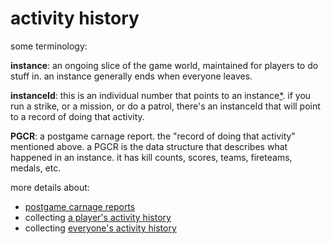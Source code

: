 # activity history

some terminology:

**instance**: an ongoing slice of the game world, maintained for players to do stuff in. an instance generally ends when everyone leaves.

**instanceId**: this is an individual number that points to an instance[*](footnote). if you run a strike, or a mission, or do a patrol, there's an instanceId that will point to a record of doing that activity.

**PGCR**: a postgame carnage report. the "record of doing that activity" mentioned above. a PGCR is the data structure that describes what happened in an instance. it has kill counts, scores, teams, fireteams, medals, etc.


more details about:
- [postgame carnage reports](pgcr)
- collecting [a player's activity history](activities)
- collecting [everyone's activity history](the-big-scrape)
